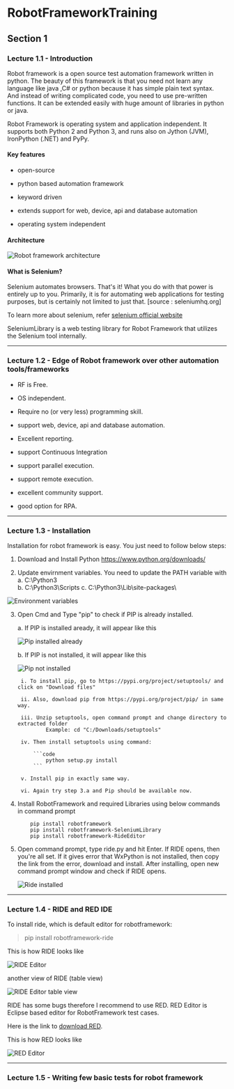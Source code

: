# RobotFrameworkTraining


## Section 1


### Lecture 1.1 - Introduction

Robot framework is a open source test automation framework written in python. The beauty of this framework is that you need not learn any language like java ,C# or python because it has simple plain text syntax. And instead of writing complicated code, you need to use pre-written functions. It can be extended easily with huge amount of libraries in python or java.

Robot Framework is operating system and application independent. It supports both Python 2 and Python 3, and runs also on Jython (JVM), IronPython (.NET) and PyPy.



#### Key features

* open-source

* python based automation framework

* keyword driven

* extends support for web, device, api and database automation

* operating system independent



#### Architecture

![Robot framework architecture](/images/RF_architecture.png)



#### What is Selenium?

Selenium automates browsers. That's it! What you do with that power is entirely up to you. Primarily, it is for automating web applications for testing purposes, but is certainly not limited to just that.
[source : seleniumhq.org]

To learn more about selenium, refer [selenium official website](https://www.seleniumhq.org/)


SeleniumLibrary is a web testing library for Robot Framework that utilizes the Selenium tool internally. 



---------------------------------------------------------------




### Lecture 1.2 - Edge of Robot framework over other automation tools/frameworks


* RF is Free.

* OS independent.

* Require no (or very less) programming skill.

* support web, device, api and database automation.

* Excellent reporting.

* support Continuous Integration

* support parallel execution.

* support remote execution.

* excellent community support.

* good option for RPA.



---------------------------------------------------------------




### Lecture 1.3 - Installation

Installation for robot framework is easy. You just need to follow below steps:

1. Download and Install Python  https://www.python.org/downloads/

2. Update envirnment variables. You need to update the PATH variable with 
		a. C:\Python3\
		b. C:\Python3\Scripts
		c. C:\Python3\Lib\site-packages\
		
![Environment variables](/images/environmentVariables.png)

3. Open Cmd and Type "pip" to check if PIP is already installed.

	a. If PIP is installed aready, it will appear like this
	
	![Pip installed already](/images/pipInstalled.png)
	
	b. If PIP is not installed, it will appear like this
	
	![Pip not installed](/images/pipNotInstalled.png)

		i. To install pip, go to https://pypi.org/project/setuptools/ and click on "Download files"
		
		ii. Also, download pip from https://pypi.org/project/pip/ in same way.
		
		iii. Unzip setuptools, open command prompt and change directory to extracted folder
				Example: cd "C:/Downloads/setuptools"
		
		iv. Then install setuptools using command:
		
			```code
				python setup.py install
			```
		
		v. Install pip in exactly same way.
		
		vi. Again try step 3.a and Pip should be available now.

4. Install RobotFramework and required Libraries using below commands in command prompt

	```
		pip install robotframework
		pip install robotframework-SeleniumLibrary
		pip install robotframework-RideEditor
	```
	
5. Open command prompt, type ride.py and hit Enter. If RIDE opens, then you're all set. If it gives error that WxPython is not installed, then copy the link from the error, download and install. After installing, open new command prompt window and check if RIDE opens.

	![Ride installed](/images/RideInstalled.png)



---------------------------------------------------------------




### Lecture 1.4 - RIDE and RED IDE 

To install ride, which is default editor for robotframework:

> pip install robotframework-ride


This is how RIDE looks like

![RIDE Editor](/images/RideEditor.png)


another view of RIDE (table view)

![RIDE Editor table view](/images/RideEditor2.png)


RIDE has some bugs therefore I recommend to use RED. RED Editor is Eclipse based editor for RobotFramework test cases.

Here is the link to [download RED](https://github.com/nokia/RED/releases).

This is how RED looks like

![RED Editor](/images/RedEditor.png)



---------------------------------------------------------------




### Lecture 1.5 - Writing few basic tests for robot framework